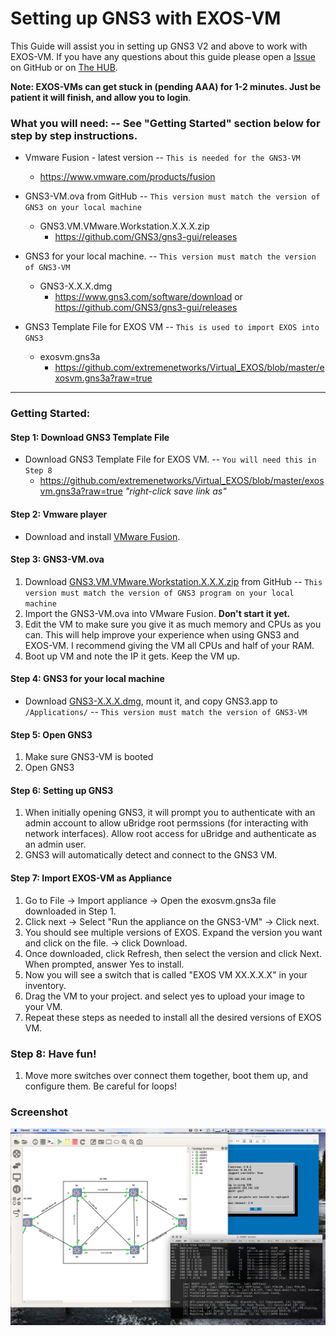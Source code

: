 # Setting up GNS3 with EXOS-VM
This Guide will assist you in setting up GNS3 V2 and above to work with EXOS-VM.  If you have any questions about this guide please open a [Issue](https://github.com/extremenetworks/Virtual_EXOS/issues/new) on GitHub or on  [The HUB](http://community.extremenetworks.com/).  

**Note: EXOS-VMs can get stuck in (pending AAA) for 1-2 minutes.  Just be patient it will finish, and allow you to login**.

### What you will need: -- See "Getting Started" section below for step by step instructions.
* Vmware Fusion - latest version  --  ```This is needed for the GNS3-VM```
 	* https://www.vmware.com/products/fusion
	
* GNS3-VM.ova from GitHub  --  ```This version must match the version of GNS3 on your local machine```
 	* GNS3.VM.VMware.Workstation.X.X.X.zip
 		*  https://github.com/GNS3/gns3-gui/releases

* GNS3 for your local machine.  -- ```This version must match the version of GNS3-VM``` 
 	*  GNS3-X.X.X.dmg
 		*  https://www.gns3.com/software/download or https://github.com/GNS3/gns3-gui/releases

* GNS3 Template File for EXOS VM  -- ```This is used to import EXOS into GNS3```
	* exosvm.gns3a
		* https://github.com/extremenetworks/Virtual_EXOS/blob/master/exosvm.gns3a?raw=true

------
### Getting Started:

#### Step 1: Download GNS3 Template File
* Download GNS3 Template File for EXOS VM.  --  ```You will need this in Step 8```  
	* https://github.com/extremenetworks/Virtual_EXOS/blob/master/exosvm.gns3a?raw=true  *"right-click save link as"*

#### Step 2: Vmware player

* Download and install [VMware Fusion](https://www.vmware.com/products/fusion). 

#### Step 3: GNS3-VM.ova
1.  Download [GNS3.VM.VMware.Workstation.X.X.X.zip](https://github.com/GNS3/gns3-gui/releases) from GitHub  -- ```This version must match the version of GNS3 program on your local machine```
2.  Import the GNS3-VM.ova into VMware Fusion.  **Don't start it yet.**
3.  Edit the VM to make sure you give it as much memory and CPUs as you can.  This will help improve your experience when using GNS3 and EXOS-VM.  I recommend giving the VM all CPUs and half of your RAM.
4. Boot up VM and note the IP it gets.  Keep the VM up.

#### Step 4: GNS3 for your local machine
* Download [GNS3-X.X.X.dmg](https://www.gns3.com/software/download), mount it, and copy GNS3.app to `/Applications/`  -- ```This version must match the version of GNS3-VM```

#### Step 5: Open GNS3
1. Make sure GNS3-VM is booted
2. Open GNS3

#### Step 6: Setting up GNS3
1. When initially opening GNS3, it will prompt you to authenticate with an admin account to allow uBridge root permssions (for interacting with network interfaces). Allow root access for uBridge and authenticate as an admin user.
2. GNS3 will automatically detect and connect to the GNS3 VM.


#### Step 7: Import EXOS-VM as Appliance 
1. Go to File -> Import appliance -> Open the exosvm.gns3a file downloaded in Step 1.
2. Click next -> Select "Run the appliance on the GNS3-VM" -> Click next.
3. You should see multiple versions of EXOS.  Expand the version you want and click on the file. -> click Download.
4. Once downloaded, click Refresh, then select the version and click Next. When prompted, answer Yes to install.
5. Now you will see a switch that is called "EXOS VM XX.X.X.X" in your inventory.
6. Drag the VM to your project. and select yes to upload your image to your VM.
7. Repeat these steps as needed to install all the desired versions of EXOS VM.

### Step 8: Have fun!
1. Move more switches over connect them together, boot them up, and configure them.  Be careful for loops!

### Screenshot

<img src="GNS3_macOS.png">
